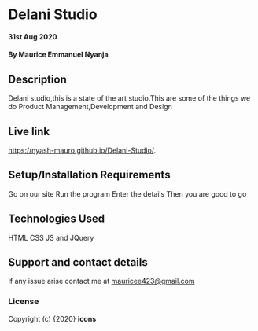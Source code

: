 # Delani Studio
#### 31st Aug 2020
#### By **Maurice Emmanuel Nyanja**
## Description
Delani studio,this is a state of the art studio.This are some of the things we do Product Management,Development and Design
## Live link
https://nyash-mauro.github.io/Delani-Studio/.
## Setup/Installation Requirements
Go on our site
Run the program
Enter the details
Then you are good to go
## Technologies Used
HTML  CSS  JS and JQuery
## Support and contact details
If any issue arise contact me at mauricee423@gmail.com
### License

Copyright (c) {2020} **icons**
